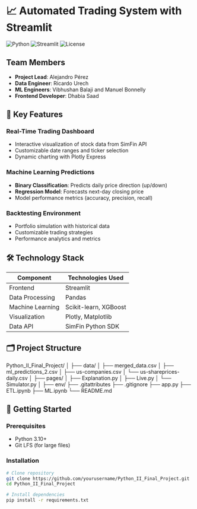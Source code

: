 # 📈 Automated Trading System with Streamlit

![Python](https://img.shields.io/badge/python-3.10+-blue.svg)
![Streamlit](https://img.shields.io/badge/streamlit-1.28.0-FF4B4B.svg)
![License](https://img.shields.io/badge/license-MIT-green.svg)

## Team Members

- **Project Lead**: Alejandro Pérez
- **Data Engineer**: Ricardo Urech
- **ML Engineers**: Vibhushan Balaji and Manuel Bonnelly
- **Frontend Developer**: Dhabia Saad

## 🌟 Key Features

### Real-Time Trading Dashboard
- Interactive visualization of stock data from SimFin API
- Customizable date ranges and ticker selection
- Dynamic charting with Plotly Express

### Machine Learning Predictions
- **Binary Classification**: Predicts daily price direction (up/down)
- **Regression Model**: Forecasts next-day closing price
- Model performance metrics (accuracy, precision, recall)

### Backtesting Environment
- Portfolio simulation with historical data
- Customizable trading strategies
- Performance analytics and metrics

## 🛠️ Technology Stack

| Component               | Technologies Used |
|-------------------------|-------------------|
| Frontend                | Streamlit |
| Data Processing         | Pandas |
| Machine Learning        | Scikit-learn, XGBoost |
| Visualization           | Plotly, Matplotlib |
| Data API                | SimFin Python SDK |

## 🗂️ Project Structure

Python_II_Final_Project/
│
├── data/
│ ├── merged_data.csv
│ ├── ml_predictions_2.csv
│ ├── us-companies.csv
│ └── us-shareprices-daily.csv
│
├── pages/
│ ├── Explanation.py
│ ├── Live.py
│ └── Simulator.py
│
├── env/
├── .gitattributes
├── .gitignore
├── app.py
├── ETL.ipynb
├── ML.ipynb
└── README.md

## 🚀 Getting Started

### Prerequisites
- Python 3.10+
- Git LFS (for large files)

### Installation
```bash
# Clone repository
git clone https://github.com/yourusername/Python_II_Final_Project.git
cd Python_II_Final_Project

# Install dependencies
pip install -r requirements.txt